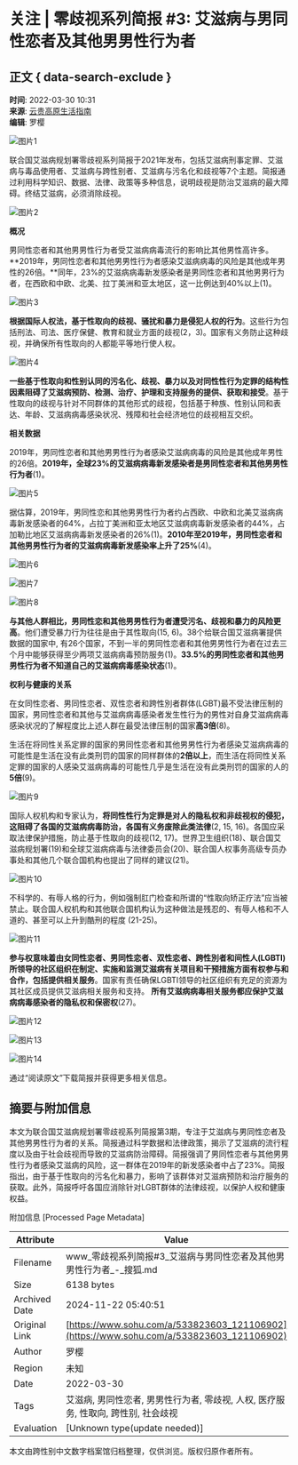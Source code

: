 # 关注 | 零歧视系列简报 #3: 艾滋病与男同性恋者及其他男男性行为者

## 正文 { data-search-exclude }


**时间**: 2022-03-30 10:31  
**来源**: [云贵高原生活指南](https://www.sohu.com/?spm=smpc.content-abroad.content.1.1732254010720Q78WvZU)  
**编辑**: 罗樱

![图片1](https://p8.itc.cn/q_70/images03/20220330/e2563cdbef1346b1a6f31762178627c3.jpeg)

联合国艾滋病规划署零歧视系列简报于2021年发布，包括艾滋病刑事定罪、艾滋病与毒品使用者、艾滋病与跨性别者、艾滋病与污名化和歧视等7个主题。简报通过利用科学知识、数据、法律、政策等多种信息，说明歧视是防治艾滋病的最大障碍。终结艾滋病，必须消除歧视。

![图片2](https://p2.itc.cn/q_70/images03/20220330/d9c166ec75b94af9884083039fedc40b.png)

**概况**

男同性恋者和其他男男性行为者受艾滋病病毒流行的影响比其他男性高许多。**2019年，男同性恋者和其他男男性行为者感染艾滋病病毒的风险是其他成年男性的26倍。**同年，23%的艾滋病病毒新发感染者是男同性恋者和其他男男行为者，在西欧和中欧、北美、拉丁美洲和亚太地区，这一比例达到40%以上(1)。

![图片3](https://p3.itc.cn/q_70/images03/20220330/29e6e25e17b74de6a7951e7c858d9a46.jpeg)

**根据国际人权法，基于性取向的歧视、骚扰和暴力是侵犯人权的行为**。这些行为包括刑法、司法、医疗保健、教育和就业方面的歧视(2，3)。国家有义务防止这种歧视，并确保所有性取向的人都能平等地行使人权。

![图片4](https://p5.itc.cn/q_70/images03/20220330/632892f77ecb4801b980509a063100f8.png)

**一些基于性取向和性别认同的污名化、歧视、暴力以及对同性性行为定罪的结构性因素阻碍了艾滋病预防、检测、治疗、护理和支持服务的提供、获取和接受**。基于性取向的歧视与针对不同群体的其他形式的歧视，包括基于种族、性别认同和表达、年龄、艾滋病病毒感染状况、残障和社会经济地位的歧视相互交织。

**相关数据**

2019年，男同性恋者和其他男男性行为者感染艾滋病病毒的风险是其他成年男性的26倍。**2019年，全球23%的艾滋病病毒新发感染者是男同性恋者和其他男男性行为者**(1)。

![图片5](https://p0.itc.cn/q_70/images03/20220330/92959f887ed342d09279a7d7ba37623a.png)

据估算，2019年，男同性恋和其他男男性行为者约占西欧、中欧和北美艾滋病病毒新发感染者的64%，占拉丁美洲和亚太地区艾滋病病毒新发感染者的44%，占加勒比地区艾滋病病毒新发感染者的26%(1)。**2010年至2019年，男同性恋者和其他男男性行为者的艾滋病病毒新发感染率上升了25%**(4)。

![图片6](https://p3.itc.cn/q_70/images03/20220330/aef92bc8f9004511bdde30588307fb06.png)

![图片7](https://p9.itc.cn/q_70/images03/20220330/66dec2dd465f48da9918722889c7c3cf.jpeg)

![图片8](https://p3.itc.cn/q_70/images03/20220330/a962a0b2896940c8b4ef1b7c76d5d74b.png)

**与其他人群相比，男同性恋和其他男男性行为者遭受污名、歧视和暴力的风险更高**。他们遭受暴力行为往往是由于其性取向(15, 6)。38个给联合国艾滋病署提供数据的国家中, 有26个国家，不到一半的男同性恋者和其他男男性行为者在过去三个月中能够获得至少两项艾滋病病毒预防服务(1)。**33.5%的男同性恋者和其他男男性行为者不知道自己的艾滋病病毒感染状态**(1)。

**权利与健康的关系**

在女同性恋者、男同性恋者、双性恋者和跨性別者群体(LGBT)最不受法律压制的国家，男同性恋者和其他与艾滋病病毒感染者发生性行为的男性对自身艾滋病病毒感染状况的了解程度比上述人群在最受法律压制的国家**高3倍**(8)。

生活在将同性关系定罪的国家的男同性恋者和其他男男性行为者感染艾滋病病毒的可能性是生活在没有此类刑罚的国家的同样群体的**2倍以上**，而生活在将同性关系定罪的国家的人感染艾滋病病毒的可能性几乎是生活在没有此类刑罚的国家的人的**5倍**(9)。

![图片9](https://p5.itc.cn/q_70/images03/20220330/23ee5938ded54f3d986e1582e7e639bb.png)

国际人权机构和专家认为，**将同性性行为定罪是对人的隐私权和非歧视权的侵犯，这阻碍了各国的艾滋病病毒防治，各国有义务废除此类法律**(2, 15, 16)。各国应采取法律保护措施，防止基于性取向的歧视(12, 17)。世界卫生组织(18)、联合国艾滋病规划署(19)和全球艾滋病病毒与法律委员会(20)、联合国人权事务高级专员办事处和其他几个联合国机构也提出了同样的建议(21)。

![图片10](https://p9.itc.cn/q_70/images03/20220330/74ee17bffbd54cf48cff6664dce25530.png)

不科学的、有辱人格的行为，例如强制肛门检查和所谓的“性取向矫正疗法”应当被禁止。联合国人权机构和其他联合国机构认为这种做法是残忍的、有辱人格和不人道的、甚至可以上升到酷刑的程度 (21-25)。

![图片11](https://p0.itc.cn/q_70/images03/20220330/d00f7d2d851f4dc69da7f53abbbcb260.png)

**参与权意味着由女同性恋者、男同性恋者、双性恋者、跨性別者和间性人(LGBTI) 所领导的社区组织在制定、实施和监测艾滋病有关项目和干预措施方面有权参与和合作，包括提供相关服务**。国家有责任确保LGBTI领导的社区组织有充足的资源为其社区成员提供艾滋病相关服务和支持。 **所有艾滋病病毒相关服务都应保护艾滋病病毒感染者的隐私权和保密权**(27)。

![图片12](https://p5.itc.cn/q_70/images03/20220330/05c67bf7b3c84826b3442ad6fc360351.jpeg)

![图片13](https://p3.itc.cn/q_70/images03/20220330/896dc321bf1744f68a1a273b0e22e1f6.jpeg)

![图片14](https://p3.itc.cn/q_70/images03/20220330/a1516fcc11ed45cdbd04f4c4d7bd0877.jpeg)

通过“阅读原文”下载简报并获得更多相关信息。

## 摘要与附加信息

<!-- tcd_abstract -->
本文为联合国艾滋病规划署零歧视系列简报第3期，专注于艾滋病与男同性恋者及其他男男性行为者的关系。简报通过科学数据和法律政策，揭示了艾滋病的流行程度以及由于社会歧视而导致的艾滋病防治障碍。简报强调了男同性恋者与其他男男性行为者感染艾滋病的风险，这一群体在2019年的新发感染者中占了23%。简报指出，由于基于性取向的污名化和暴力，影响了该群体对艾滋病预防和治疗服务的获取。此外，简报呼吁各国应消除针对LGBT群体的法律歧视，以保护人权和健康权益。
<!-- tcd_abstract_end -->

附加信息 [Processed Page Metadata]

| Attribute       | Value                                  |
|-----------------|----------------------------------------|
| Filename        | www_零歧视系列简报#3_艾滋病与男同性恋者及其他男男性行为者_-_搜狐.md                             |
| Size            | 6138 bytes                           |
| Archived Date   | 2024-11-22 05:40:51                             |
| Original Link   | [https://www.sohu.com/a/533823603_121106902](https://www.sohu.com/a/533823603_121106902)                       |
| Author          | 罗樱                               |
| Region          | 未知                               |
| Date            | 2022-03-30                                 |
| Tags            | 艾滋病, 男同性恋者, 男男性行为者, 零歧视, 人权, 医疗服务, 性取向, 跨性别, 社会歧视                                 |
| Evaluation            | [Unknown type(update needed)]                                 |
<!-- tcd_table_end -->

本文由跨性别中文数字档案馆归档整理，仅供浏览。版权归原作者所有。
